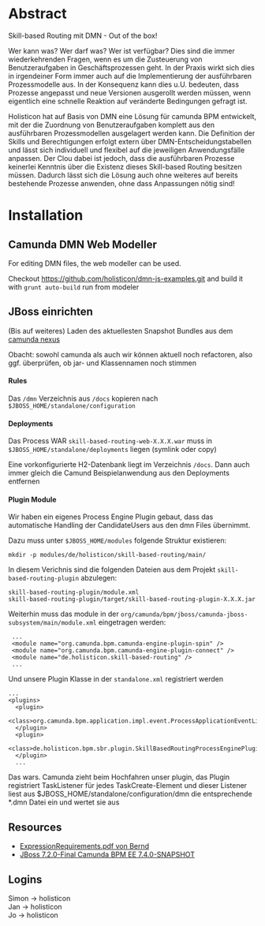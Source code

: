 # Abstract

Skill-based Routing mit DMN - Out of the box!

Wer kann was? Wer darf was? Wer ist verfügbar? Dies sind die immer wiederkehrenden Fragen, wenn es um die Zusteuerung von Benutzeraufgaben in Geschäftsprozessen geht. In der Praxis wirkt sich dies in irgendeiner Form immer auch auf die Implementierung der ausführbaren Prozessmodelle aus. In der Konsequenz kann dies u.U. bedeuten, dass Prozesse angepasst und neue Versionen ausgerollt werden müssen, wenn eigentlich eine schnelle Reaktion auf veränderte Bedingungen gefragt ist.

Holisticon hat auf Basis von DMN eine Lösung für camunda BPM entwickelt, mit der die Zuordnung von Benutzeraufgaben komplett aus den ausführbaren Prozessmodellen ausgelagert werden kann. Die Definition der Skills und Berechtigungen erfolgt extern über DMN-Entscheidungstabellen und lässt sich individuell und flexibel auf die jeweiligen Anwendungsfälle anpassen. Der Clou dabei ist jedoch, dass die ausführbaren Prozesse keinerlei Kenntnis über die Existenz dieses Skill-based Routing besitzen müssen. Dadurch lässt sich die Lösung auch ohne weiteres auf bereits bestehende Prozesse anwenden, ohne dass Anpassungen nötig sind! 

# Installation

## Camunda DMN Web Modeller

For editing DMN files, the web modeller can be used. 

Checkout https://github.com/holisticon/dmn-js-examples.git and build it with `grunt auto-build` run from modeler


## JBoss einrichten

(Bis auf weiteres) Laden des aktuellesten Snapshot Bundles aus dem [camunda nexus](https://app.camunda.com/nexus/content/repositories/camunda-bpm-snapshots/org/camunda/bpm/jboss/camunda-bpm-ee-jboss/7.4.0-SNAPSHOT/)

Obacht: sowohl camunda als auch wir können aktuell noch refactoren, also ggf. überprüfen, ob jar- und Klassennamen noch stimmen

#### Rules

Das `/dmn` Verzeichnis aus `/docs` kopieren nach `$JBOSS_HOME/standalone/configuration`

#### Deployments
    
Das Process WAR `skill-based-routing-web-X.X.X.war` muss in `$JBOSS_HOME/standalone/deployments` liegen (symlink oder copy)    

Eine vorkonfigurierte H2-Datenbank liegt im Verzeichnis `/docs`. Dann auch immer gleich die Camund Beispielanwendung aus den Deployments entfernen


#### Plugin Module

Wir haben ein eigenes  Process Engine Plugin gebaut, dass das automatische Handling der CandidateUsers aus den dmn Files übernimmt.

Dazu muss unter `$JBOSS_HOME/modules` folgende Struktur existieren:

    mkdir -p modules/de/holisticon/skill-based-routing/main/
    
In diesem Verichnis sind die folgenden Dateien aus dem Projekt `skill-based-routing-plugin` abzulegen:

    skill-based-routing-plugin/module.xml
    skill-based-routing-plugin/target/skill-based-routing-plugin-X.X.X.jar
    

Weiterhin muss das module in der `org/camunda/bpm/jboss/camunda-jboss-subsystem/main/module.xml` eingetragen werden:


     ...
     <module name="org.camunda.bpm.camunda-engine-plugin-spin" />
     <module name="org.camunda.bpm.camunda-engine-plugin-connect" />
     <module name="de.holisticon.skill-based-routing" />
     ...


Und unsere Plugin Klasse in der `standalone.xml` registriert werden


    ...
    <plugins>
      <plugin>
        <class>org.camunda.bpm.application.impl.event.ProcessApplicationEventListenerPlugin</class>
      </plugin>
      <plugin>
        <class>de.holisticon.bpm.sbr.plugin.SkillBasedRoutingProcessEnginePlugin</class>
      </plugin>
      ...



Das wars. Camunda zieht beim Hochfahren unser plugin, das Plugin registriert TaskListener für jedes TaskCreate-Element und dieser 
Listener liest aus $JBOSS_HOME/standalone/configuration/dmn die entsprechende *.dmn Datei ein und wertet sie aus




## Resources

* [ExpressionRequirements.pdf von Bernd](docs/ExpressionRequirements.pdf)
* [JBoss 7.2.0-Final Camunda BPM EE 7.4.0-SNAPSHOT](https://app.camunda.com/nexus/content/repositories/camunda-bpm-snapshots/org/camunda/bpm/jboss/camunda-bpm-ee-jboss/7.4.0-SNAPSHOT/)

## Logins

Simon -> holisticon   
Jan -> holisticon   
Jo -> holisticon 


